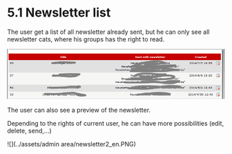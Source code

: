# 5.1 Newsletter list

The user get a list of all newsletter already sent, but he can only see all newsletter cats, where his groups has the right to read.

![](../assets/user_area/user_newsletterlist1_en.PNG)

The user can also see a preview of the newsletter.

Depending to the rights of current user, he can have more possibilities (edit, delete, send,...) 

![](../assets/admin area/newsletter2_en.PNG)


